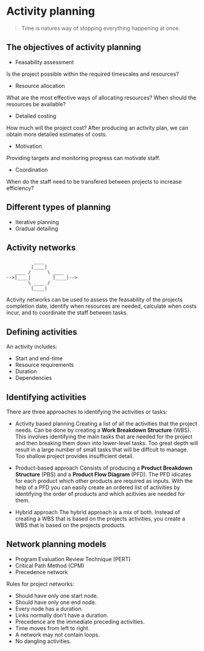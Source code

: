 # Activity planning

> Time is natures way of stopping everything happening at once.

## The objectives of activity planning
  - Feasability assessment
  
  Is the project possible within the required timescales and resources?
  - Resource allocation
  
  What are the most effective ways of allocating resources? When should
  the resources be available?
  - Detailed costing
  
  How much will the project cost? After producing an activity plan, we can
  obtain more detailed estimates of costs.
  - Motivation
  
  Providing targets and monitoring progress can motivate staff.
  - Coordination
  
  When do the staff need to be transfered between projects to increase 
  efficiency?

## Different types of planning
 * Iterative planning
 * Gradual detailing

## Activity networks

 ```
           ____  
          |____| 
    ____ /      \ ____
-->|____|        |____|-->
         \ ____ /
          |____|
 ```

 Activity networks can be used to assess the feasability of the projects completion
 date, identify when resources are needed, calculate when costs incur, and to coordinate
 the staff between tasks.

## Defining activities
  
  An activity includes:

  * Start and end-time
  * Resource requirements
  * Duration
  * Dependencies

## Identifying activities

  There are three approaches to identifying the activities or tasks:

  - Activity based planning
  Creating a list of all the activities that the project needs. Can be done by creating 
  a **Work Breakdown Structure** (WBS). This involves identifying the main tasks that are 
  needed for the project and then breaking them down into lower-level tasks. Too great depth
  will result in a large number of small tasks that will be diffcult to manage. Too shallow
  project provides insufficient detail.

  - Product-based approach
  Consists of producing a **Product Breakdown Structure** (PBS) and a **Product Flow Diagram** (PFD).
  The PFD idicates for each product which other products are required as inputs. With the help of a 
  PFD you can easily create an ordered list of activities by identifying the order of products and
  which acitivies are needed for them.

  - Hybrid approach
  The hybrid approach is a mix of both. Instead of creating a WBS that is based on the projects 
  activities, you create a WBS that is based on the projects products. 

## Network planning models
  * Program Evaluation Review Technique (PERT)
  * Critical Path Method (CPM)
  * Precedence network

  Rules for project networks:
  
  * Should have only one start node.
  * Should have only one end node.
  * Every node has a duration.
  * Links normally don't have a duration.
  * Precedence are the immediate preceding activities.
  * Time moves from left to right.
  * A network may not contain loops.
  * No dangling activities.


